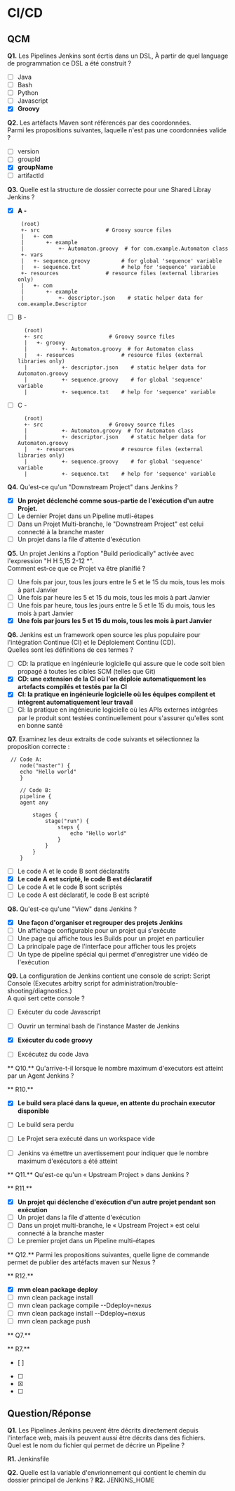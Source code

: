# CI/CD

## QCM
**Q1.** Les Pipelines Jenkins sont écrtis dans un DSL, À partir de quel language de programmation ce DSL a été construit ?
- [ ] Java
- [ ] Bash
- [ ] Python
- [ ] Javascript
- [x] **Groovy**

**Q2.** Les artéfacts Maven sont référencés par des coordonnées.
<br/>
Parmi les propositions suivantes, laquelle n'est pas une coordonnées valide ?
- [ ] version
- [ ] groupId
- [x] **groupName**
- [ ] artifactId

**Q3.** Quelle est la structure de dossier correcte pour une Shared Libray Jenkins ?
- [x]  **A -**

        (root)
        +- src                     # Groovy source files
        |   +- com
        |       +- example
        |           +- Automaton.groovy  # for com.example.Automaton class
        +- vars
        |   +- sequence.groovy          # for global 'sequence' variable
        |   +- sequence.txt             # help for 'sequence' variable
        +- resources               # resource files (external libraries only)
        |   +- com
        |       +- example
        |           +- descriptor.json    # static helper data for com.example.Descriptor

- [ ] B -

        (root)
        +- src                     # Groovy source files
        |   +- groovy
        |           +- Automaton.groovy  # for Automaton class
        |   +- resources               # resource files (external libraries only)
        |           +- descriptor.json    # static helper data for Automaton.groovy
        |           +- sequence.groovy    # for global 'sequence' variable
        |           +- sequence.txt    # help for 'sequence' variable

- [ ] C - 

        (root)
        +- src                     # Groovy source files
        |           +- Automaton.groovy  # for Automaton class
        |           +- descriptor.json    # static helper data for Automaton.groovy
        |   +- resources               # resource files (external libraries only)
        |           +- sequence.groovy    # for global 'sequence' variable
        |           +- sequence.txt    # help for 'sequence' variable
        

**Q4.** Qu'est-ce qu'un "Downstream Project" dans Jenkins ?
- [x] **Un projet déclenché comme sous-partie de l'exécution d'un autre Projet.**
- [ ] Le dernier Projet dans un Pipeline mutli-étapes
- [ ] Dans un Projet Multi-branche, le "Downstream Project" est celui connecté à la branche master
- [ ] Un projet dans la file d'attente d'exécution

**Q5.** Un projet Jenkins a l'option "Build periodically" activée avec l'expression
"H H 5,15 2-12 *".
<br/>
Comment est-ce que ce Projet va être planifié ?
- [ ] Une fois par jour, tous les jours entre le 5 et le 15 du mois, tous les mois à part Janvier
- [ ] Une fois par heure les 5 et 15 du mois, tous les mois à part Janvier
- [ ] Une fois par heure, tous les jours entre le 5 et le 15 du mois, tous les mois à part Janvier
- [x] **Une fois par jours les 5 et 15 du mois, tous les mois à part Janvier**

**Q6.** Jenkins est un framework open source les plus populaire pour l'intégration Continue (CI) et le Déploiement Continu (CD).
<br/>
Quelles sont les définitions de ces termes ?
- [ ] CD: la pratique en ingénieurie logicielle qui assure que le code soit bien propagé à toutes les cibles SCM (telles que Git)
- [x] **CD: une extension de la CI où l'on déploie automatiquement les artefacts compilés et testés par la CI**
- [x] **CI: la pratique en ingénieurie logicielle où les équipes compilent et intègrent automatiquement leur travail**
- [ ] CI: la pratique en ingénieurie logicielle où les APIs externes intégrées par le produit sont testées continuellement pour s'assurer qu'elles sont en bonne santé

**Q7.** Examinez les deux extraits de code suivants et sélectionnez la proposition correcte :
       
     // Code A:
        node("master") {
        echo "Hello world"
        }
        
        // Code B:
        pipeline {
        agent any
        
            stages {
                stage("run") {
                    steps {
                        echo "Hello world"
                    }
                }
            }
        }

- [ ] Le code A et le code B sont déclaratifs
- [x] **Le code A est scripté, le code B est déclaratif**
- [ ] Le code A et le code B sont scriptés
- [ ] Le code A est déclaratif, le code B est scripté

**Q8.** Qu'est-ce qu'une "View" dans Jenkins ?
- [x] **Une façon d'organiser et regrouper des projets Jenkins**
- [ ] Un affichage configurable pour un projet qui s'exécute
- [ ] Une page qui affiche tous les Builds pour un projet en particulier
- [ ] La principale page de l'interface pour afficher tous les projets
- [ ] Un type de pipeline spécial qui permet d'enregistrer une vidéo de l'exécution

**Q9.** La configuration de Jenkins contient une console de script:
Script Console (Executes arbitry script for administration/trouble-shooting/diagnostics.)
<br/>
A quoi sert cette console ?
- [ ] Exécuter du code Javascript
- [ ] Ouvrir un terminal bash de l'instance Master de Jenkins
- [x] **Exécuter du code groovy**
- [ ] Excécutez du code Java



** Q10.** Qu'arrive-t-il lorsque le nombre maximum d'executors est atteint par un Agent Jenkins ?

** R10.**
- [x] **Le build sera placé dans la queue, en attente du prochain executor
  disponible**
- [ ] Le build sera perdu
- [ ] Le Projet sera exécuté dans un workspace vide
- [ ] Jenkins va émettre un avertissement pour indiquer que le nombre maximum
  d'exécutors a été atteint


** Q11.** Qu'est-ce qu'un « Upstream Project » dans Jenkins ?

** R11.**
- [x] **Un projet qui déclenche d'exécution d'un autre projet pendant son
  exécution**
- [ ] Un projet dans la file d'attente d'exécution
- [ ] Dans un projet multi-branche, le « Upstream Project » est celui connecté à la
  branche master
- [ ] Le premier projet dans un Pipeline multi-étapes

** Q12.** Parmi les propositions suivantes, quelle ligne de commande permet de publier des artéfacts maven sur
Nexus ?

** R12.**
- [x] **mvn clean package deploy**
- [ ] mvn clean package install
- [ ] mvn clean package compile --Ddeploy=nexus
- [ ] mvn clean package install --Ddeploy=nexus
- [ ] mvn clean package push

** Q7.**

** R7.**
- [ ] 
- [ ] 
- [x] 
- [ ] 
## Question/Réponse

**Q1.** Les Pipelines Jenkins peuvent être décrits directement depuis l'interface web, mais
ils peuvent aussi être décrits dans des fichiers.
<br/>
Quel est le nom du fichier qui permet de décrire un Pipeline ?

**R1.**
Jenkinsfile

**Q2.** Quelle est la variable d'envrionnement qui contient le chemin du dossier principal de Jenkins ?
**R2.**
JENKINS_HOME
